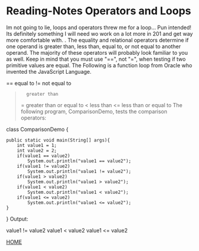 # Reading-Notes Operators and Loops

Im not going to lie, loops and operators threw me for a loop... Pun intended! Its definitely something I will need wo work on a lot more in 201 and get way more comfortable with. 
. 
The equality and relational operators determine if one operand is greater than, less than, equal to, or not equal to another operand. The majority of these operators will probably look familiar to you as well. Keep in mind that you must use "==", not "=", when testing if two primitive values are equal. The Following is a function loop from Oracle who invented the JavaScript Language.

==      equal to
!=      not equal to
>       greater than
>=      greater than or equal to
<       less than
<=      less than or equal to
The following program, ComparisonDemo, tests the comparison operators:


class ComparisonDemo {

    public static void main(String[] args){
        int value1 = 1;
        int value2 = 2;
        if(value1 == value2)
            System.out.println("value1 == value2");
        if(value1 != value2)
            System.out.println("value1 != value2");
        if(value1 > value2)
            System.out.println("value1 > value2");
        if(value1 < value2)
            System.out.println("value1 < value2");
        if(value1 <= value2)
            System.out.println("value1 <= value2");
    }
}
Output:

value1 != value2
value1 <  value2
value1 <= value2

[HOME](../README.md)
